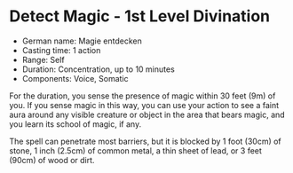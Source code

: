 # Detect Magic - 1st Level Divination

* German name: Magie entdecken
* Casting time: 1 action
* Range: Self
* Duration: Concentration, up to 10 minutes
* Components: Voice, Somatic

For the duration, you sense the presence of magic within 30 feet (9m) of you.
If you sense magic in this way, you can use your action to see a faint aura
around any visible creature or object in the area that bears magic, and you
learn its school of magic, if any.

The spell can penetrate most barriers, but it is blocked by 1 foot (30cm)
of stone, 1 inch (2.5cm) of common metal, a thin sheet of lead, or 3 feet (90cm)
of wood or dirt.
